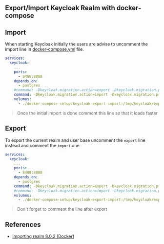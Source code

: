 Export/Import Keycloak Realm with docker-compose
---

## Import
When starting Keycloak initially the users are advise to uncomment 
the import line in [docker-compose.yml](../../docker-compose.yml) file.
```yaml
services:
  keycloak:
    ...
    ports:
      - 8480:8080
    depends_on:
      - postgres
    #command: -Dkeycloak.migration.action=export -Dkeycloak.migration.provider=dir -Dkeycloak.migration.dir=/tmp/keycloak/export-import
    command: -Dkeycloak.migration.action=import -Dkeycloak.migration.provider=dir -Dkeycloak.migration.dir=/tmp/keycloak/export-import -Dkeycloak.migration.strategy=IGNORE_EXISTING
    volumes:
      - ./docker-compose-setup/keycloak-export-import:/tmp/keycloak/export-import/
```

> Once the initial import is done comment this line so that it loads faster


## Export
To export the current realm and user base uncomment the ``export`` line instead and comment
the `import` one

```yaml
services:
  keycloak:
    ...
    ports:
      - 8480:8080
    depends_on:
      - postgres
    command: -Dkeycloak.migration.action=export -Dkeycloak.migration.provider=dir -Dkeycloak.migration.dir=/tmp/keycloak/export-import
    #command: -Dkeycloak.migration.action=import -Dkeycloak.migration.provider=dir -Dkeycloak.migration.dir=/tmp/keycloak/export-import -Dkeycloak.migration.strategy=IGNORE_EXISTING
    volumes:
      - ./docker-compose-setup/keycloak-export-import:/tmp/keycloak/export-import/
```

> Don't forget to comment the line after export

## References

- [Importing realm 8.0.2 (Docker)](https://keycloak.discourse.group/t/importing-realm-8-0-2-docker/1442)